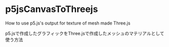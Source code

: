 # p5jsCanvasToThreejs
How to use p5.js's output for texture of mesh made Three.js

p5.jsで作成したグラフィックをThree.jsで作成したメッシュのマテリアルとして使う方法
